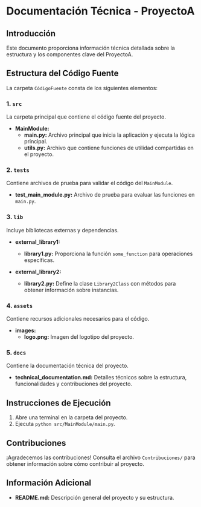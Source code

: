 # Documentación Técnica - ProyectoA

## Introducción

Este documento proporciona información técnica detallada sobre la estructura y los componentes clave del ProyectoA.

## Estructura del Código Fuente

La carpeta `CódigoFuente` consta de los siguientes elementos:

### 1. `src`

La carpeta principal que contiene el código fuente del proyecto.

- **MainModule:**
  - **main.py:** Archivo principal que inicia la aplicación y ejecuta la lógica principal.
  - **utils.py:** Archivo que contiene funciones de utilidad compartidas en el proyecto.

### 2. `tests`

Contiene archivos de prueba para validar el código del `MainModule`.

- **test_main_module.py:** Archivo de prueba para evaluar las funciones en `main.py`.

### 3. `lib`

Incluye bibliotecas externas y dependencias.

- **external_library1:**
  - **library1.py:** Proporciona la función `some_function` para operaciones específicas.

- **external_library2:**
  - **library2.py:** Define la clase `Library2Class` con métodos para obtener información sobre instancias.

### 4. `assets`

Contiene recursos adicionales necesarios para el código.

- **images:**
  - **logo.png:** Imagen del logotipo del proyecto.

### 5. `docs`

Contiene la documentación técnica del proyecto.

- **technical_documentation.md:** Detalles técnicos sobre la estructura, funcionalidades y contribuciones del proyecto.

## Instrucciones de Ejecución

1. Abre una terminal en la carpeta del proyecto.
2. Ejecuta `python src/MainModule/main.py`.

## Contribuciones

¡Agradecemos las contribuciones! Consulta el archivo `Contribuciones/` para obtener información sobre cómo contribuir al proyecto.

## Información Adicional

- **README.md:** Descripción general del proyecto y su estructura.